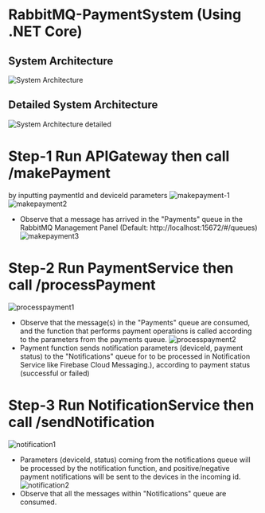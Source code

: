 # RabbitMQ-PaymentSystem (Using .NET Core)

## System Architecture
![System Architecture](https://github.com/gunesgultekin/RabbitMQ-PaymentSystem/assets/126399958/3dcff51b-cd06-43ca-b3b7-99b264c7eefd)
## Detailed System Architecture
![System Architecture detailed](https://github.com/gunesgultekin/RabbitMQ-PaymentSystem/assets/126399958/68f499a7-71c0-4dbe-a1e1-b08b9e2346ba)

# Step-1 Run APIGateway then call /makePayment
by inputting paymentId and deviceId parameters 
![makepayment-1](https://github.com/gunesgultekin/RabbitMQ-PaymentSystem/assets/126399958/f8e840aa-baab-4de9-bf4e-8389f2d2647b)
![makepayment2](https://github.com/gunesgultekin/RabbitMQ-PaymentSystem/assets/126399958/88feb387-9a59-4a48-bda4-f80810ce38fb)
* Observe that a message has arrived in the "Payments" queue in the RabbitMQ Management Panel (Default: http://localhost:15672/#/queues)
![makepayment3](https://github.com/gunesgultekin/RabbitMQ-PaymentSystem/assets/126399958/eb95659b-483f-498e-95ee-7bdc28fdb662)
  
# Step-2 Run PaymentService then call /processPayment
![processpayment1](https://github.com/gunesgultekin/RabbitMQ-PaymentSystem/assets/126399958/08bc2167-0174-4063-913f-a5b50fb628f9)
* Observe that the message(s) in the "Payments" queue are consumed, and the function that performs payment operations is called according to the parameters from the payments queue.
![processpayment2](https://github.com/gunesgultekin/RabbitMQ-PaymentSystem/assets/126399958/f6d24b2d-e6d5-4635-b040-43ce49e1b28c)
* Payment function sends notification parameters (deviceId, payment status) to the "Notifications" queue for to be processed in Notification Service like Firebase Cloud Messaging.),
according to payment status (successful or failed)

# Step-3 Run NotificationService then call /sendNotification
![notification1](https://github.com/gunesgultekin/RabbitMQ-PaymentSystem/assets/126399958/0247df22-957b-419e-81f6-bf042c271fa1)
* Parameters (deviceId, status) coming from the notifications queue will be processed by the notification function, and positive/negative payment notifications will be sent to the devices in the incoming id.
![notification2](https://github.com/gunesgultekin/RabbitMQ-PaymentSystem/assets/126399958/eb7668fb-6729-4a54-bbed-a110c6e022f2)
* Observe that all the messages within "Notifications" queue are consumed.
